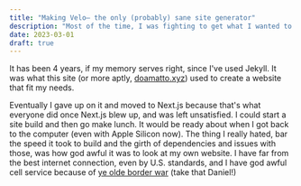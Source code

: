 ```yaml
---
title: "Making Velo— the only (probably) sane site generator"
description: "Most of the time, I was fighting to get what I wanted to work with a site generator. At least now I can enjoy working on my site."
date: 2023-03-01
draft: true
---
```


It has been 4 years, if my memory serves right, since I've used Jekyll. It was what this site (or more aptly, [doamatto.xyz](https://doamatto.xyz)) used to create a website that fit my needs.

Eventually I gave up on it and moved to Next.js because that's what everyone did once Next.js blew up, and was left unsatisfied. I could start a site build and then go make lunch. It would be ready about when I got back to the computer (even with Apple Silicon now). The thing I really hated, bar the speed it took to build and the girth of dependencies and issues with those, was how god awful it was to look at my own website. I have far from the best internet connection, even by U.S. standards, and I have god awful cell service because of [ye olde border war](https://www.nbcsandiego.com/news/local/telecom-battle-at-the-border-intensifies-between-verizon-and-altan-redes/152389/) (take that Daniel!)
